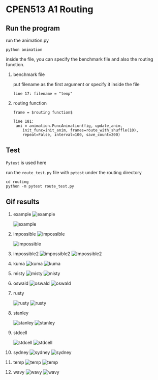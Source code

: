 # CPEN513 A1 Routing

## Run the program

run the animation.py

```
python animation
```

inside the file, you can specify the benchmark file and also the routing function.

1. benchmark file 

   put filename as the first argument or specify it inside the file

   ```
   line 17: filename = "temp"
   ```

   

2. routing function

   `frame = $routing function$`

   ```
   line 181:
   	ani = animation.FuncAnimation(fig, update_anim,
       init_func=init_anim, frames=route_with_shuffle(10),
       repeat=False, interval=100, save_count=200)
   ```

   

## Test

`Pytest` is used here



run the `route_test.py` file with `pytest` under the routing directory

```
cd routing
python -m pytest route_test.py
```

## Gif results

1. example
   ![example](README.assets/example.png)

   ![example](README.assets/example.gif)

2. impossible
   ![impossible](README.assets/impossible.png)

   ![impossible](README.assets/impossible-1612438509268.gif)

   

3. impossible2
   ![impossible2](README.assets/impossible2.png)
   ![impossible2](README.assets/impossible2-1612438540383.gif)

   

4. kuma
   ![kuma](README.assets/kuma.png)
   ![kuma](README.assets/kuma.gif)

5. misty
   ![misty](README.assets/misty.png)
   ![misty](README.assets/misty.gif)

6. oswald
   ![oswald](README.assets/oswald.png)
   ![oswald](README.assets/oswald.gif)

7. rusty

   ![rusty](README.assets/rusty.png)
   ![rusty](README.assets/rusty.gif)

8. stanley

   ![stanley](README.assets/stanley.png)
   ![stanley](README.assets/stanley.gif)

9. stdcell

   ![stdcell](README.assets/stdcell.png)
   ![stdcell](README.assets/stdcell.gif)

10. sydney
    ![sydney](README.assets/sydney.png)
    ![sydney](README.assets/sydney.gif)

11. temp
    ![temp](README.assets/temp.png)
    ![temp](README.assets/temp.gif)

12. wavy
    ![wavy](README.assets/wavy.png)
    ![wavy](README.assets/wavy.gif)